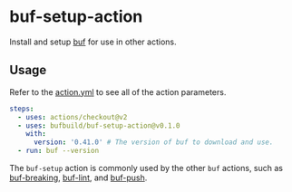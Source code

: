 # buf-setup-action

Install and setup [buf](https://github.com/bufbuild/buf) for use in other actions.

## Usage

Refer to the [action.yml](https://github.com/bufbuild/buf-setup-action/blob/master/action.yml)
to see all of the action parameters.

```yaml
steps:
  - uses: actions/checkout@v2
  - uses: bufbuild/buf-setup-action@v0.1.0
    with:
      version: '0.41.0' # The version of buf to download and use.
  - run: buf --version
```

The `buf-setup` action is commonly used by the other `buf` actions,
such as [buf-breaking][1], [buf-lint][2], and [buf-push][3].

  [1]: https://github.com/marketplace/actions/buf-breaking
  [2]: https://github.com/marketplace/actions/buf-lint
  [3]: https://github.com/marketplace/actions/buf-push
